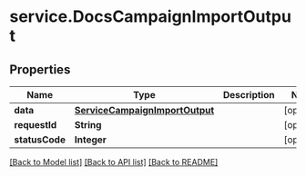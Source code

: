 # service.DocsCampaignImportOutput

## Properties
Name | Type | Description | Notes
------------ | ------------- | ------------- | -------------
**data** | [**ServiceCampaignImportOutput**](ServiceCampaignImportOutput.md) |  | [optional] 
**requestId** | **String** |  | [optional] 
**statusCode** | **Integer** |  | [optional] 

[[Back to Model list]](../README.md#documentation-for-models) [[Back to API list]](../README.md#documentation-for-api-endpoints) [[Back to README]](../README.md)


